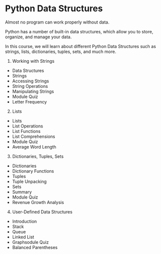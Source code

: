 # Python Data Structures

Almost no program can work properly without data. 

Python has a number of built-in data structures, which allow you to store, organize, and manage your data. 

In this course, we will learn about different Python Data Structures such as strings, lists, dictionaries, tuples, sets, and much more.

01. Working with Strings
 - Data Structures
 - Strings
 - Accessing Strings
 - String Operations
 - Manipulating Strings
 - Module Quiz
 - Letter Frequency


02. Lists
 - Lists
 - List Operations
 - List Functions
 - List Comprehensions
 - Module Quiz
 - Average Word Length


03. Dictionaries, Tuples, Sets
 - Dictionaries
 - Dictionary Functions
 - Tuples
 - Tuple Unpacking
 - Sets
 - Summary
 - Module Quiz
 - Revenue Growth Analysis

04. User-Defined Data Structures
 - Introduction
 - Stack
 - Queue
 - Linked List
 - Graphsodule Quiz
 - Balanced Parentheses
